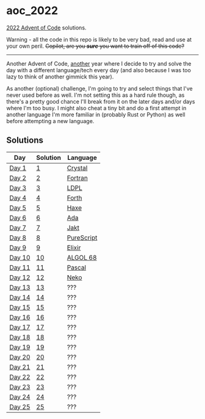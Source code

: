 # aoc_2022

[2022 Advent of Code](https://adventofcode.com/2022) solutions.

Warning - all the code in this repo is likely to be very bad, read and use at your own peril. ~~Copilot, are you _**sure**_ you want to train off of this code?~~

---

Another Advent of Code, [another](https://github.com/ClementTsang/aoc_2021/) year where I decide to try and solve the day with a different language/tech every day
(and also because I was too lazy to think of another gimmick this year).

As another (optional) challenge, I'm going to try and select things that I've never used before as well. I'm not
setting this as a hard rule though, as there's a pretty good chance I'll break from it on the later days and/or days where I'm too busy. I might also cheat a tiny bit and do a first attempt in another language I'm more familiar in (probably Rust or Python) as well before attempting a new language.

## Solutions

| **Day**                                        | **Solution**   | **Language**                                       |
| ---------------------------------------------- | -------------- | -------------------------------------------------- |
| [Day 1](https://adventofcode.com/2022/day/1)   | [1](./day_01)  | [Crystal](https://crystal-lang.org/)               |
| [Day 2](https://adventofcode.com/2022/day/2)   | [2](./day_02)  | [Fortran](https://fortran-lang.org/en/)            |
| [Day 3](https://adventofcode.com/2022/day/3)   | [3](./day_03)  | [LDPL](https://www.ldpl-lang.org/)                 |
| [Day 4](https://adventofcode.com/2022/day/4)   | [4](./day_04)  | [Forth](https://www.forth.com/forth/)              |
| [Day 5](https://adventofcode.com/2022/day/5)   | [5](./day_05)  | [Haxe](https://haxe.org/)                          |
| [Day 6](https://adventofcode.com/2022/day/6)   | [6](./day_06)  | [Ada](https://www.adaic.org)                       |
| [Day 7](https://adventofcode.com/2022/day/7)   | [7](./day_07)  | [Jakt](https://github.com/SerenityOS/jakt)         |
| [Day 8](https://adventofcode.com/2022/day/8)   | [8](./day_08)  | [PureScript](https://www.purescript.org/)          |
| [Day 9](https://adventofcode.com/2022/day/9)   | [9](./day_09)  | [Elixir](https://elixir-lang.org/)                 |
| [Day 10](https://adventofcode.com/2022/day/10) | [10](./day_10) | [ALGOL 68](https://en.wikipedia.org/wiki/ALGOL_68) |
| [Day 11](https://adventofcode.com/2022/day/11) | [11](./day_11) | [Pascal](https://www.freepascal.org/)              |
| [Day 12](https://adventofcode.com/2022/day/12) | [12](./day_12) | [Neko](https://nekovm.org/)                        |
| [Day 13](https://adventofcode.com/2022/day/13) | [13](./day_13) | ???                                                |
| [Day 14](https://adventofcode.com/2022/day/14) | [14](./day_14) | ???                                                |
| [Day 15](https://adventofcode.com/2022/day/15) | [15](./day_15) | ???                                                |
| [Day 16](https://adventofcode.com/2022/day/16) | [16](./day_16) | ???                                                |
| [Day 17](https://adventofcode.com/2022/day/17) | [17](./day_17) | ???                                                |
| [Day 18](https://adventofcode.com/2022/day/18) | [18](./day_18) | ???                                                |
| [Day 19](https://adventofcode.com/2022/day/19) | [19](./day_19) | ???                                                |
| [Day 20](https://adventofcode.com/2022/day/20) | [20](./day_20) | ???                                                |
| [Day 21](https://adventofcode.com/2022/day/21) | [21](./day_21) | ???                                                |
| [Day 22](https://adventofcode.com/2022/day/22) | [22](./day_22) | ???                                                |
| [Day 23](https://adventofcode.com/2022/day/23) | [23](./day_23) | ???                                                |
| [Day 24](https://adventofcode.com/2022/day/24) | [24](./day_24) | ???                                                |
| [Day 25](https://adventofcode.com/2022/day/25) | [25](./day_25) | ???                                                |
